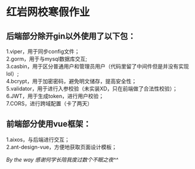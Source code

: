 # 红岩网校寒假作业
## 后端部分除开gin以外使用了以下包：
1.viper，用于同步config文件；  
2.gorm，用于与mysql数据库交互;  
3.casbin，用于区分普通用户和管理员用户（代码里留了中间件但是并没有实现lol）;  
4.bcrypt，用于加密密码，避免明文储存，提高安全性；  
5.validator，用于进行入参校验（未实装XD，只在前端做了合法性校验）；  
6.JWT，用于生成token，进行用户校验；  
7.CORS，进行跨域配置（卡了两天）
## 前端部分使用vue框架：
1.aixos，与后端进行交互；  
2.ant-design-vue，方便地获取页面设计模板；  

*By the way 感谢何学长陪我度过数个不眠之夜^^*


